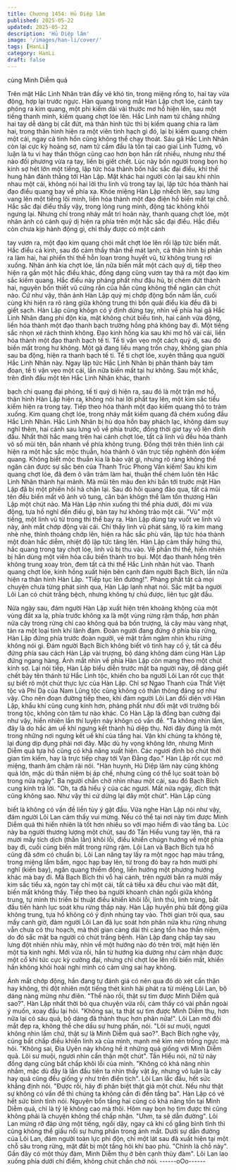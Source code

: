```yaml
---
title: Chương 1454: Hủ Diệp lâm
published: 2025-05-22
updated: 2025-05-22
description: 'Hủ Diệp lâm'
image: '/images/han-li/cover/'
tags: [HanLi]
category: HanLi
draft: false
---
```


cùng Minh Diễm quả

Trên mặt Hắc Linh Nhân tràn đầy vẻ khó tin, trong miệng rống to,
hai tay vừa động, hợp lại trước ngực. Hàn quang trong mắt Hàn
Lập chợt lóe, cánh tay phóng ra kim quang, một phi kiếm dài vài
thước mơ hồ hiện lên, sau một tiếng thanh minh, kiếm quang chợt
lóe lên.
Hắc Linh nam tử chẳng những hai tay dễ dàng bị cắt đứt, mà thân
hình tức thì bị kiếm quang chia ra làm hai, trong thân hình hiện ra
một viên tinh hạch gì đó, lại bị kiếm quang chém một cái, ngay cả
tinh hồn cũng không thể chạy thoát.
Sáu gã Hắc Linh Nhân còn lại cực kỳ hoảng sợ, nam tử cầm đầu
là tồn tại cao giai Linh Tương, vô luận là tu vi hay thần thôgn cũng
cao hơn bọn hắn rất nhiều, nhưng như thế nào đối phương vừa
ra tay, liền bị giết chết.
Lúc này bốn người trong bọn họ kinh sợ hét lớn một tiếng, lập tức
hóa thành bốn hắc sắc đại điểu, khí thế hung hãn đánh thẳng tới
Hàn Lập. Mặt khác hai người còn lại sau khi nhìn nhau một cái,
không nói hai lời thu linh vũ trong tay lại, lập tức hóa thành hai
đạo điểu quang bay về phía xa.
Khóe miệng Hàn Lập nhếch lên, sau lưng vang lên một tiếng lôi
minh, liền hóa thành một đạo điện hồ biến mất tại chỗ. Hắc sắc
đại điểu thấy vậy, trong lòng rung mình, động tác không khỏi
ngưng lại.
Nhưng chỉ trong nháy mắt trì hoãn này, thanh quang chợt lóe, một
nhân ảnh có cánh quỷ dị hiện ra phía trên một hắc sắc đại điểu.
Hắc điểu còn chưa kịp hành động gì, chỉ thấy được có một cánh

tay vươn ra, một đạo kim quang chói mắt chợt lóe lên rồi lập tức
biến mất.
Hắc điểu cả kinh, sau đó cảm thấy thân thể mát lạnh, cả thân hình
bị phân ra làm hai, hai phiến thi thể hỗn loạn trong huyết vũ, từ
không trung rơi xuống.
Nhân ảnh kia chợt lóe, lần nữa biến mất một cách quỷ dị, tiếp
theo hiện ra gần một hắc điểu khác, đồng dạng cũng vươn tay thả
ra một đạo kim sắc kiếm quang.
Hắc điểu này phảng phất như đậu hủ, bị chém đứt thành hai,
nguyên bổn thiết vũ cứng rắn của hắn cũng không thể ngăn cản
chút nào.
Cứ như vậy, thân ảnh Hàn Lập quỷ mị chớp động bốn năm lần,
cuối cùng khi hiện ra rõ ràng giữa không trung thì bốn quái điểu
kia đều đã bị giết sạch.
Hàn Lập cũng khôgn có ý định dừng tay, nhìn về phía hai gã Hắc
Linh Nhân đang phi độn kia, mặt không chút biểu tình, hai cánh
vừa động, liền hóa thành một đạo thanh bạch trường hồng phá
không bay đi.
Một tiếng sắc nhọn xé rách thinh không.
Đạo kinh hồng kia sau khi mơ hồ vài cái, liền hóa thành một đạo
thanh bạch tế ti.
Tế ti vặn vẹo một cách quỷ dị, sau đó biến mất trong hư không.
Một gã đang liều mạng trốn chạy, không gian phía sau ba động,
hiện ra thanh bạch tế ti.
Tế ti chợt lóe, xuyên thẳng qua người Hắc Linh Nhân này.
Ngay lập tức Hắc Linh Nhân bị phân thành bảy tám đoạn, tế ti vặn
vẹo một cái, lần nữa biến mất tại hư không.
Sau một khắc, trên đỉnh đầu một tên Hắc Linh Nhân khác, thanh

bạch chi quang đại phóng, tế tỉ quỷ dị hiện ra, sau đó là một trận
mơ hồ, thân hình Hàn Lập hiện ra, không nói hai lời phất tay lên,
một kim sắc tiểu kiếm hiện ra trong tay. Tiếp theo hóa thành một
đạo kiếm quang thô to trảm xuống. Kim quang chợt lóe, trong
nháy mắt kiếm quang đã chém xuống đầu Hắc Linh Nhân. Hắc
Linh Nhân bị hù dọa hồn bay phách lạc, không dám suy nghĩ
thêm, hai cánh sau lưng vỗ về phía trước, đồng thời giơ tay vỗ lên
đỉnh đầu.
Nhất thời hắc mang trên hai cánh chợt lóe, tất cả linh vũ đều hóa
thành vô số mũi tên, bắn nhanh về phía không trung. Đồng thời
trên thiên linh cái hiện ra một hắc sắc mộc thuẫn, hóa thành ô vân
trực tiếp nghênh đón kiếm quang. Không biết mộc thuẫn kia là
bảo vật gì, nhưng rõ ràng không thể ngăn cản được sự sắc bén
của Thanh Trúc Phong Vân kiếm! Sau khi kim quang chợt lóe, đã
đem ô vân trảm làm hai, thuận thế chém luôn tên Hắc Linh Nhân
thành hai mảnh. Mà mũi tên màu đen khi bắn tới trước mặt Hàn
Lập đã bị một phiến hôi hà chặn lại.
Sau đó hôi quang đảo qua, tất cả mũi tên đều biến mất vô ảnh vô
tung, căn bản khôgn thể làm tổn thương Hàn Lập một chút nào.
Mà Hàn Lập nhìn xuống thi thể phía dưới, đôi mi vừa động, tựa
hồ nghĩ đến điều gì, bàn tay hư không trảo một cái. "Vù" một
tiếng, một linh vũ từ trong thi thể bay ra. Hàn Lập dùng tay vuốt ve
linh vũ này, ánh mắt chớp động vài cái.
Chỉ thấy linh vũ phát sáng, lộ ra kim mang nhè nhẹ, thỉnh thoảng
chớp lên, hiện ra hắc sắc phù văn, lập tức hóa thành một đoàn
hắc diễm, nhiệt độ lập tức tăng lên. Hàn Lập cảm thấy hứng thú,
hắc quang trong tay chợt lóe, linh vũ bị thu vào. Về phần thi thể,
hiển nhiên bị hắn dùng một viên hỏa cầu biến thành tro bụi.
Một đạo thanh hồng trên không trung xoay tròn, đem tất cả thi thể
Hắc Linh nhân hút vào. Thanh quang chợt lóe, kinh hồng xuất
hiện bên cạnh đám người Bạch Bích, lần nữa hiện ra thân hình
Hàn Lâp. "Tiếp tục lên đường!". Phảng phất tất cả mọi chuyện
chưa từng phát sinh qua, Hàn Lập lạnh nhạt nói. Sắc mặt ba
người Lôi Lan có chút trắng bệch, nhưng không tự chủ được, liên
tục gật đầu.

Nửa ngày sau, đám người Hàn Lập xuất hiện trên khoảng không
của một vùng đất xa lạ, phía trước không xa là một vùng rừng
rậm thấp, hơn phân nửa cây trong rừng chỉ cao không quá ba bốn
trượng, lá cây màu vàng nhạt, tản ra một loại tinh khí lãnh đạm.
Đoàn người đang đứng ở phía bìa rừng, Hàn Lập đứng phía
trước đoàn người, vẻ mặt trầm ngâm nhìn khu rừng không nói gì.
Đám người Bạch Bích không biết vô tình hay cố ý, tất cả đều
đứng phía sau cách Hàn Lập vài trượng, bộ dáng không dám
cùng Hàn Lập đứng ngang hàng. Ánh mắt nhìn về phía Hàn Lập
còn mang theo một chút kính sợ.
Lại nói tiếp, Hàn Lập biểu diễn trước mặt ba người này, dễ dàng
giết chết bảy tên thánh tử Hắc Linh tộc, khiến cho ba người Lôi
Lan rốt cục thật sự biết rõ một chút thực lực của Hàn Lập.
Chỉ sợ Ngao Thanh của Thất Việt tộc và Phí Dạ của Nam Lũng
tộc cũng không có thần thông đáng sợ như vậy.
Cho nên đoạn đường tiếp theo, khi đám người Lôi Lan đối diện
với Hàn Lập, khẩu khí cũng cung kính hơn, phảng phất như đối
mặt với trưởng bối trong tộc, không còn tâm tư nào khác. Có Hàn
Lập là đồng bạn cường đại như vậy, hiển nhiên lần thí luyện này
khôgn có vấn đề.
"Ta không nhìn lầm, đây là do hắc ám uế khí ngưng kết thành hủ
diệp thụ. Nơi đây đúng là một trong những nơi ngưng kết uế khí
của tầng hai. Vận khí chúng ta không tệ, lại đúng dịp đụng phải
nơi đây. Mặc dù hy vọng không lớn, nhưng Minh Diễm quả tựa hồ
cũng có khả năng xuất hiện. Các ngươi định bỏ chút thời gian tìm
kiếm, hay là trực tiếp chạy tới Vạn Đằng đạo." Hàn Lập rốt cục
mở miệng, thanh âm chậm rãi nói. "Hàn huynh, Hủ Diệp lâm này
cũng không quá lớn, mặc dù thần niệm bị áp chế, nhưng cũng có
thể lục soát toàn bộ trong nửa ngày". Ba người chần chờ nhìn
nhau một cái, sau đó Bạch Bích cung kính trả lời.
"Oh, ta đã hiểu ý của các ngươi. Mất nửa ngày, đích thật cũng
không sao. Như vậy thì cứ dừng lại đây một chút". Hàn Lập cũng

biết là không có vấn đề liền tùy ý gật đầu.
Vừa nghe Hàn Lập nói như vậy, đám người Lôi Lan cảm thấy vui
mừng.
Nếu có thể tại nơi này tìm được Minh Diễm quả thì hiển nhiên là
tốt hơn nhiều so với mạo hiểm đi vào tầng ba.
Lúc này ba người thương lượng một chút, sau đó Tần Hiểu vung
tay lên, thả ra mười mấy tích dịch (thằn lằn) khôi lỗi, điều khiển
chúgn hướng về một phía bay đi, cuối cùng biến mất trong rừng
rậm.
Lôi Lan và Bạch Bích tựa hồ cũng đã sớm có chuẩn bị.
Lôi Lan nâng tay lấy ra một ngọc hạp màu trắng, trong miệng lẩm
bẩm, ngọc hạp bay lên, từ trong đó bay ra hơn mười phi nghĩ
(kiến bay), ngân quang thiểm động, liền hướng một phương
hướng khác mà bay đi.
Mà Bạch Bích thì vỗ hai cánh, trên người bắn ra mười mấy kim
sắc tiểu xà, ngón tay chỉ một cái, tất cả tiểu xà đều chui vào mặt
đất, biến mất không thấy.
Tiếp theo ba người khoanh chân ngồi giữa không trung, tự mình
thi triển bí thuật điều khiển khôi lỗi, linh thú, linh trùng, bắt đầu tiến
hành lục soát khu rừng thấp này. Hàn Lập huyền phù bất động
giữa không trung, tựa hồ không có ý định nhúng tay vào. Thời
gian trôi qua, sau mấy canh giờ, đám người Lôi Lan đã lục soát
hơn phân nửa khu rừng nhưng vẫn chưa có thu hoạch, mà thời
gian càng dài thì càng tổn hao thần niệm, do đó sắc mặt ba người
có chút trắng bệnh.
Hàn Lập đang chắp tay sau lưng đột nhiên nhíu mày, nhìn về một
hướng nào đó trên trời, mặt hiện lên một tia kinh nghi.
Mới vừa rồi, hắn từ hướng kia dường như cảm nhận được một cổ
khí tức cực kỳ cường đại, nhưng chỉ chợt lóe lên rồi biến mất,
khiến hắn không khỏi hoài nghi mình có cảm ứng sai hay không.

Ánh mắt chớp động, hắn đang tự đánh giá có nên qua đó dò xét
cẩn thận hay không, thì đột nhiên một tiếng thét kinh hãi phát ra
từ miệng Lôi Lan, bộ dáng nàng mừng như điên. "Thế nào rồi,
thật sự tìm được Minh Diễm quả sao?". Hàn Lập nhất thời bỏ qua
chuyện vừa rồi, cảm thấy có vài phần ngoài ý muốn, xoay đầu lại
hỏi.
"Không sai, ta thật sự tìm được Minh Diễm thụ, hơn nữa lại có sáu
quả, bộ dáng đã thành thục hơn phân nửa!". Lôi Lan mở đôi mắt
đẹp ra, không thể che dấu sự hưng phấn, nói. "Lôi sư muội, ngươi
không nhìn lầm chứ, thật sự là Minh Diễm quả sao?". Bạch Bích
nghe vậy, cũng bất chấp điều khiển linh xà của mình, mạnh mẽ
kìm nén trống ngực mà hỏi.
"Không sai, Địa Uyên này không hề ít những quả giống với Minh
Diễm quả. Lôi sư muội, ngươi nhìn cẩn thận một chút". Tần Hiểu
nói, nữ tử này đồng dạng cũng bất chấp khôi lỗi của mình. "Không
có khả năng nhìn nhầm, mặc dù đây là lần đầu tiên ta nhìn thấy
vật ấy, nhưng vô luận là cây hay quả cũng đều giống y như trên
điển tịch". Lôi Lan lắc đầu, hết sức khẳng định nói. "Được rồi, hãy
đi phân biệt thật giả một chút. Nếu như thật sự không có vấn đề
thì chúng ta không cần đi đến tầng ba". Hàn Lập có vẻ hết sức
bình tĩnh nói. Nguyên bổn tầng hai cũng có khả năng tồn tại Minh
Diễm quả, chỉ là tỷ lệ không cao mà thôi. Hôm nay bọn họ tìm
được thì cũng không phải là chuyện không thể chấp nhận. "Ưhm,
ta sẽ dẫn đường". Lôi Lan mừng rỡ đáp ứng một tiếng, ngồi dậy,
ngay cả khi cố gắng bình tĩnh thì cũng không thể giấu nổi sự
hưng phấn trong ánh mắt.
Dưới sự dẫn đường của Lôi Lan, đám người toàn lực phi độn, chỉ
một lát sau đã xuất hiện tại một chỗ sâu trong rừng, mặt đất bị
một tầng hôi khí bao phủ. "Chính là chỗ này".
Gần đây có một thủy đàm, Minh Diễm thụ ở bên cạnh thủy đàm".
Lôi Lan lao xuống phía dưới chỉ điểm, không chút chần chờ nói.
------oOo------
